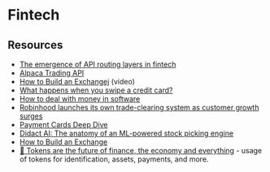 # Fintech


## Resources

- [The emergence of API routing layers in fintech](https://kunle.app/may-2020-API-routing-layers.html)
- [Alpaca Trading API](https://alpaca.markets/)
- [How to Build an Exchangej](https://blog.janestreet.com/how-to-build-an-exchange/) (video)
- [What happens when you swipe a credit card?](https://blog.bytebytego.com/p/ep15-what-happens-when-you-swipe)
- [How to deal with money in software](https://cs-syd.eu/posts/2022-08-22-how-to-deal-with-money-in-software)
- [Robinhood launches its own trade-clearing system as customer growth surges](https://www.cnbc.com/2018/10/10/robinhood-launches-its-own-trade-clearing-system-as-customer-growth-surges.html)
- [Payment Cards Deep Dive](https://fintechgtm.substack.com/p/payment-cards-deep-dive)
- [Didact AI: The anatomy of an ML-powered stock picking engine](https://principiamundi.com/posts/didact-anatomy/)
- [How to Build an Exchange](https://www.janestreet.com/tech-talks/building-an-exchange/)
- [🧠 Tokens are the future of finance, the economy and everything](https://sytaylor.substack.com/p/tokentech-the-future-of-finance) - usage of tokens for identification, assets, payments, and more.
